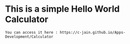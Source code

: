 # This is a simple Hello World Calculator

	You can access it here : https://c-jain.github.io/Apps-Development/Calculator
